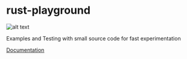 # rust-playground
![alt text](https://travis-ci.org/mattlknight/rust-playground.svg?branch=master "Travis Build Status")


Examples and Testing with small source code for fast experimentation


[Documentation](https://mattlknight.github.io/rust-playground/)
